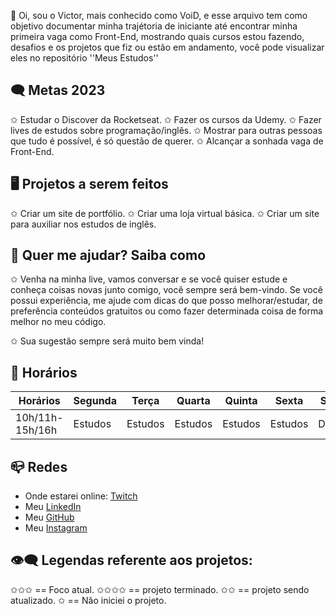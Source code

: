 👋 Oi, sou o Victor, mais conhecido como VoiD, e esse arquivo tem como objetivo documentar minha trajétoria de iniciante até encontrar minha primeira vaga como Front-End, mostrando quais cursos estou fazendo, desafios e os projetos que fiz ou estão em andamento, você pode visualizar eles no repositório ''Meus Estudos'' 

🗨 Metas 2023
--------------------------

✩ Estudar o Discover da Rocketseat.
✩ Fazer os cursos da Udemy.
✩ Fazer lives de estudos sobre programação/inglês.
✩ Mostrar para outras pessoas que tudo é possível, é só questão de querer.
✩ Alcançar a sonhada vaga de Front-End. 

🖥 Projetos a serem feitos
--------------------------
✩ Criar um site de portfólio.
✩ Criar uma loja virtual básica.
✩ Criar um site para auxiliar nos estudos de inglês.

🖤 Quer me ajudar? Saiba como
--------------------------
✩ Venha na minha live, vamos conversar e se você quiser estude e conheça coisas novas junto comigo, você sempre será bem-vindo. 
Se você possui experiência, me ajude com dicas do que posso melhorar/estudar, de preferência conteúdos gratuitos ou como fazer determinada coisa de forma melhor no meu código. 

✩ Sua sugestão sempre será muito bem vinda! 

📅 Horários
--------------------------

Horários | Segunda | Terça | Quarta | Quinta | Sexta | Sabado | Domingo|
|---------|---------|-------|--------|--------|-------|--------|--------|
10h/11h-15h/16h|Estudos|  Estudos|Estudos |Estudos |Estudos|Desafios|Descanso|

📪 Redes
--------------------------
* Onde estarei online: [Twitch](https://www.twitch.tv/voiidzera)
* Meu [LinkedIn](https://www.linkedin.com/in/victor-ricci-aa0574204/)
* Meu [GitHub](https://github.com/victorbricci)
* Meu [Instagram]()

👁️‍🗨️ Legendas referente aos projetos:
--------------------------
✩✩✩ == Foco atual.
✩✩✩✩ == projeto terminado.
✩✩ == projeto sendo atualizado.
✩ == Não iniciei o projeto. 
